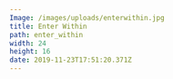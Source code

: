 ```yaml
---
Image: /images/uploads/enterwithin.jpg
title: Enter Within
path: enter_within
width: 24
height: 16
date: 2019-11-23T17:51:20.371Z
---
```


